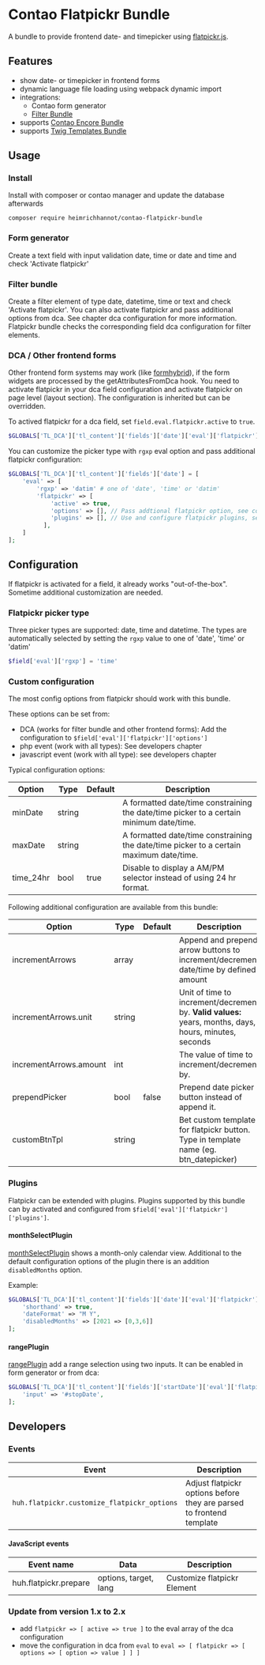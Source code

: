 # Contao Flatpickr Bundle
A bundle to provide frontend date- and timepicker using [flatpickr.js](https://flatpickr.js.org).

## Features
* show date- or timepicker in frontend forms
* dynamic language file loading using webpack dynamic import
* integrations:
  * Contao form generator
  * [Filter Bundle](https://github.com/heimrichhannot/contao-filter-bundle)
* supports [Contao Encore Bundle](https://github.com/heimrichhannot/contao-encore-bundle)
* supports [Twig Templates Bundle](https://github.com/heimrichhannot/contao-twig-templates-bundle)

## Usage

### Install

Install with composer or contao manager and update the database afterwards

```
composer require heimrichhannot/contao-flatpickr-bundle
```

### Form generator

Create a text field with input validation date, time or date and time and check 'Activate flatpickr'

### Filter bundle 

Create a filter element of type date, datetime, time or text and check 'Activate flatpickr'. You can also activate flatpickr and pass additional options from dca. See chapter dca configuration for more information. Flatpickr bundle checks the corresponding field dca configuration for filter elements.

### DCA / Other frontend forms

Other frontend form systems may work (like [formhybrid](https://github.com/heimrichhannot/contao-formhybrid)), if the form widgets are processed by the getAttributesFromDca hook. You need to activate flatpickr in your dca field configuration and activate flatpickr on page level (layout section). The configuration is inherited but can be overridden.

To actived flatpickr for a dca field, set `field.eval.flatpickr.active` to `true`.

```php
$GLOBALS['TL_DCA']['tl_content']['fields']['date']['eval']['flatpickr']['active'] = true;
```

You can customize the picker type with `rgxp` eval option and pass additional flatpickr configuration:

```php
$GLOBALS['TL_DCA']['tl_content']['fields']['date'] = [
    'eval' => [
        'rgxp' => 'datim' # one of 'date', 'time' or 'datim'
        'flatpickr' => [
            'active' => true,
            'options' => [], // Pass addtional flatpickr option, see configuration chapter
            'plugins' => [], // Use and configure flatpickr plugins, see configuration chapter
          ],
    ]   
];
```

## Configuration

If flatpickr is activated for a field, it already works "out-of-the-box". Sometime additional customization are needed.

### Flatpickr picker type

Three picker types are supported: date, time and datetime.
The types are automatically selected by setting the `rgxp` value to one of 'date', 'time' or 'datim'

```php
$field['eval']['rgxp'] = 'time'
```

### Custom configuration

The most config options from flatpickr should work with this bundle.

These options can be set from:
* DCA (works for filter bundle and other frontend forms): Add the configuration to `$field['eval']['flatpickr']['options']`
* php event (work with all types): See developers chapter
* javascript event (work with all type): see developers chapter

Typical configuration options:

| Option    | Type   | Default | Description                                                                             |
|-----------|--------|---------|-----------------------------------------------------------------------------------------|
| minDate   | string |         | A formatted date/time constraining the date/time picker to a certain minimum date/time. |
| maxDate   | string |         | A formatted date/time constraining the date/time picker to a certain maximum date/time. |
| time_24hr | bool   | true    | Disable to display a AM/PM selector instead of using 24 hr format.                      |


Following additional configuration are available from this bundle:

| Option                 | Type   | Default | Description                                                                                            |
|------------------------|--------|---------|--------------------------------------------------------------------------------------------------------|
| incrementArrows        | array  |         | Append and prepend arrow buttons to increment/decrement date/time by defined amount                    |
| incrementArrows.unit   | string |         | Unit of time to increment/decrement by. **Valid values:** years, months, days, hours, minutes, seconds |
| incrementArrows.amount | int    |         | The value of time to increment/decrement by.                                                           |
| prependPicker          | bool   | false   | Prepend date picker button instead of append it.                                                       |
| customBtnTpl           | string |         | Bet custom template for flatpickr button. Type in template name (eg. btn_datepicker)                   |

### Plugins

Flatpickr can be extended with plugins. Plugins supported by this bundle can by activated and configured from `$field['eval']['flatpickr']['plugins']`.

#### monthSelectPlugin

[monthSelectPlugin](https://flatpickr.js.org/plugins/#monthselectplugin) shows a month-only calendar view. Additional to the default configuration options of the plugin
there is an addition `disabledMonths` option.

Example: 

```php
$GLOBALS['TL_DCA']['tl_content']['fields']['date']['eval']['flatpickr']['plugins']['monthSelectPlugin'] = [
    'shorthand' => true,
    'dateFormat' => "M Y",
    'disabledMonths' => [2021 => [0,3,6]]
];
```

#### rangePlugin

[rangePlugin](https://flatpickr.js.org/plugins/#rangeplugin-beta) add a range selection using two inputs.
It can be enabled in form generator or from dca:

```php
$GLOBALS['TL_DCA']['tl_content']['fields']['startDate']['eval']['flatpickr']['plugins']['rangePlugin'] = [
    'input' => '#stopDate',
];
```

## Developers

### Events

Event                                       | Description
------------------------------------------- | ---------
`huh.flatpickr.customize_flatpickr_options` | Adjust flatpickr options before they are parsed to frontend template 

#### JavaScript events
Event name               | Data                    | Description
------------------------ | ----------------------- | -----------
huh.flatpickr.prepare    | options, target, lang   | Customize flatpickr Element

### Update from version 1.x to 2.x
+ add `flatpickr => [ active => true ]` to the eval array of the dca configuration
+ move the configuration in dca from `eval` to `eval => [ flatpickr => [ options => [ option => value ] ] ]`
